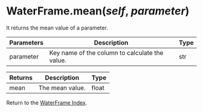 # WaterFrame.mean(*self*, *parameter*)

It returns the mean value of a parameter.

Parameters | Description | Type
--- | --- | ---
parameter | Key name of the column to calculate the value. | str

Returns | Description | Type
--- | --- | ---
mean | The mean value. | float

Return to the [WaterFrame Index](index_waterframe.md).
